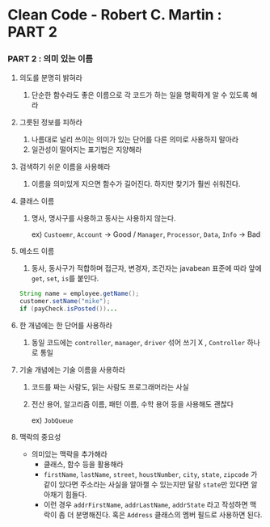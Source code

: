 # Clean Code - Robert C. Martin : PART 2

### PART 2 : 의미 있는 이름

1. 의도를 분명히 밝혀라
    1. 단순한 함수라도 좋은 이름으로 각 코드가 하는 일을 명확하게 알 수 있도록 해라
2. 그릇된 정보를 피하라
    1. 나름대로 널리 쓰이는 의미가 있는 단어를 다른 의미로 사용하지 말아라
    2. 일관성이 떨어지는 표기법은 지양해라
3. 검색하기 쉬운 이름을 사용해라
    1. 이름을 의미있게 지으면 함수가 길어진다. 하지만 찾기가 훨씬 쉬워진다.
4. 클래스 이름
    1. 명사, 명사구를 사용하고 동사는 사용하지 않는다.
        
        ex) `Custoemr`, `Account` → Good / `Manager`, `Processor`, `Data`, `Info` → Bad
        
5. 메소드 이름
    1. 동사, 동사구가 적합하며 접근자, 변경자, 조건자는 javabean 표준에 따라 앞에 `get`, `set`, `is`를 붙인다.
    
    ```java
    String name = employee.getName();
    customer.setName("mike");
    if (payCheck.isPosted())...
    ```
    
6. 한 개념에는 한 단어를 사용하라
    1. 동일 코드에는 `controller`, `manager`, `driver` 섞어 쓰기 X , `Controller` 하나로 통일
7. 기술 개념에는 기술 이름을 사용하라
    1. 코드를 짜는 사람도, 읽는 사람도 프로그래머라는 사실
    2. 전산 용어, 알고리즘 이름, 패턴 이름, 수학 용어 등을 사용해도 괜찮다
        
        ex) `JobQueue`
        
8. 맥락의 중요성
    - 의미있는 맥락을 추가해라
        - 클래스, 함수 등을 활용해라
        - `firstName`, `lastName`, `street`, `houstNumber`, `city`, `state`, `zipcode` 가 같이 있다면 주소라는 사실을 알아챌 수 있는지만 달랑 `state`만 있다면 알아채기 힘들다.
        - 이런 경우 `addrFirstName`, `addrLastName`, `addrState` 라고 작성하면 맥락이 좀 더 분명해진다. 혹은 `Address` 클래스의 멤버 필드로 사용하면 된다.